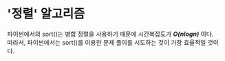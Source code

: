 # '정렬' 알고리즘

파이썬에서의 sort()는 병합 정렬을 사용하기 때문에 시간복잡도가 ***O(nlogn)*** 이다. <br>
따라서, 파이썬에서는 sort()를 이용한 문제 풀이를 시도하는 것이 가장 효율적일 것이다.
